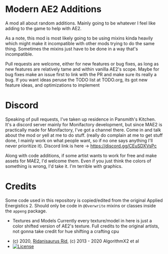 # Modern AE2 Additions
A mod all about random additions. Mainly going to be whatever I feel like adding to the game to help with AE2.

As a note, this mod is most likely going to be using mixins kinda heavily which
might make it incompatible with other mods trying to do the same
thing. Sometimes the mixins just have to be done in a way that's incompatible.

Pull requests are welcome, either for new features or bug fixes, as long as new
features are relatively tame and within vanilla AE2's scope. Maybe for bug fixes
make an issue first to link with the PR and make sure its really a bug. If you
want ideas peruse the TODO list at TODO.org, its got new feature ideas, and
optimizations to implement

# Discord
Speaking of pull requests, I've taken up residence in Pansmith's Kitchen. It's a
discord server mainly for Monifactory development, but since MAE2 is practically
made for Monifactory, I've got a channel there. Come in and talk about the mod or yell
at me to do stuff. (really do complain at me to get stuff done, I mainly work on
what people want, so if no one says anything I'll never prioritize it). Discord
link is here -> https://discord.gg/CEuSDXVsPc

Along with code additions, if some artist wants to work for free and make assets
for MAE2, I'd welcome them. Even if you just think the colors of something is
wrong, I'd take it. I'm terrible with graphics.

# Credits
Some code used in this repository is copied/edited from the original
Applied Energistics 2. Should only be code in `@Overwrite` mixins or classes inside
the `appeng` package.

* Textures and Models Currently every texture/model in here is just a color
shifted version of AE2's texture. Full credits to the original artists, not gonna
take credit for hue shifting a crafting cpu
- (c) 2020, [Ridanisaurus Rid](https://github.com/Ridanisaurus/), (c) 2013 - 2020 AlgorithmX2 et al
- [![License](https://img.shields.io/badge/License-CC%20BY--NC--SA%203.0-yellow.svg?style=flat-square)](https://creativecommons.org/licenses/by-nc-sa/3.0/)
